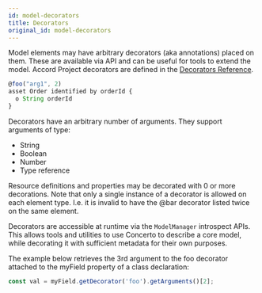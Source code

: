 ```yaml
---
id: model-decorators
title: Decorators
original_id: model-decorators
---
```


Model elements may have arbitrary decorators (aka annotations) placed on them. These are available via API and can be useful for tools to extend the model. Accord Project decorators are defined in the [Decorators Reference](ref-decorators).

```js
@foo("arg1", 2)
asset Order identified by orderId {
  o String orderId
}
```

Decorators have an arbitrary number of arguments. They support arguments of type:
- String
- Boolean
- Number
- Type reference

Resource definitions and properties may be decorated with 0 or more decorations. Note that only a single instance of a decorator is allowed on each element type. I.e. it is invalid to have the @bar decorator listed twice on the same element.

Decorators are accessible at runtime via the `ModelManager` introspect APIs. This allows tools and utilities to use Concerto to describe a core model, while decorating it with sufficient metadata for their own purposes.

The example below retrieves the 3rd argument to the foo decorator attached to the myField property of a class declaration:

```js
const val = myField.getDecorator('foo').getArguments()[2];
```
